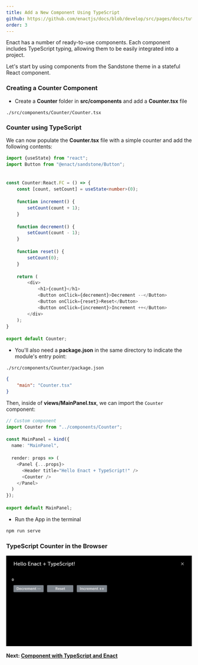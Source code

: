 ```yaml
---
title: Add a New Component Using TypeScript
github: https://github.com/enactjs/docs/blob/develop/src/pages/docs/tutorials/tutorial-typescript/adding-a-new-component/index.md
order: 3
---
```


Enact has a number of ready-to-use components. Each component includes TypeScript typing, allowing them to be easily integrated into a project.

Let's start by using components from the Sandstone theme in a stateful React component.

### Creating a Counter Component

- Create a **Counter** folder in **src/components** and add a **Counter.tsx** file

```none
./src/components/Counter/Counter.tsx
```

### Counter using TypeScript

We can now populate the **Counter.tsx** file with a simple counter and add the following contents:

```ts
import {useState} from "react";
import Button from "@enact/sandstone/Button";


const Counter:React.FC = () => {
	const [count, setCount] = useState<number>(0);

	function increment() {
		setCount(count + 1);
	}

	function decrement() {
		setCount(count - 1);
	}

	function reset() {
		setCount(0);
	}

	return (
		<div>
			<h1>{count}</h1>
			<Button onClick={decrement}>Decrement --</Button>
			<Button onClick={reset}>Reset</Button>
			<Button onClick={increment}>Increment ++</Button>
		</div>
	);
}

export default Counter;
```

- You'll also need a **package.json** in the same directory to indicate the module's entry point:

```none
./src/components/Counter/package.json
```

```json
{
    "main": "Counter.tsx"
}
```

Then, inside of **views/MainPanel.tsx**, we can import the `Counter` component:

```ts
// Custom component
import Counter from "../components/Counter";

const MainPanel = kind({
  name: "MainPanel",

  render: props => (
    <Panel {...props}>
      <Header title="Hello Enact + TypeScript!" />
      <Counter />
    </Panel>
  )
});

export default MainPanel;
```

- Run the App in the terminal

```bash
npm run serve
```
### TypeScript Counter in the Browser

![TypeScript Simple Counter](counter_view.png)

**Next: [Component with TypeScript and Enact](../component-with-ts-enact/)**
